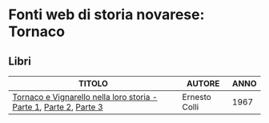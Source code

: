# Fonti web di storia novarese: Tornaco

## Libri

| TITOLO                                                                                                                                                                                                                                  | AUTORE        | ANNO |
|-----------------------------------------------------------------------------------------------------------------------------------------------------------------------------------------------------------------------------------------|---------------|------|
| [Tornaco e Vignarello nella loro storia - Parte 1](https://www.calameo.com/books/007260735b072c7238d03), [Parte 2](https://www.calameo.com/books/0072607350c4b1e0e70a5), [Parte 3](https://www.calameo.com/books/007260735e630449c5a87) | Ernesto Colli | 1967 |
